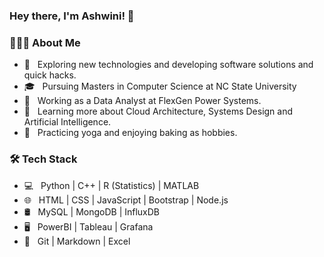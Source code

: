 ### Hey there, I'm Ashwini! 👋

<!--
**Ashnayak/Ashnayak** is a ✨ _special_ ✨ repository because its `README.md` (this file) appears on your GitHub profile.
<!-- 
Here are some ideas to get you started:

- 🔭 I’m currently working on ...
- 🌱 I’m currently learning ...
- 👯 I’m looking to collaborate on ...
- 🤔 I’m looking for help with ...
- 💬 Ask me about ...
- 📫 How to reach me: ...
- 😄 Pronouns: ...
- ⚡ Fun fact: ...
--> 
<h3> 👨🏻‍💻 About Me </h3>


- 🤔 &nbsp; Exploring new technologies and developing software solutions and quick hacks.
- 🎓 &nbsp; Pursuing Masters in Computer Science at NC State University
- 💼 &nbsp; Working as a Data Analyst at FlexGen Power Systems.
- 🌱 &nbsp; Learning more about Cloud Architecture, Systems Design and Artificial Intelligence.
- 👯 &nbsp; Practicing yoga and enjoying baking as hobbies.

<h3>🛠 Tech Stack</h3>

- 💻 &nbsp; Python | C++ | R (Statistics) | MATLAB
- 🌐 &nbsp; HTML | CSS | JavaScript | Bootstrap | Node.js 
- 🛢 &nbsp; MySQL | MongoDB | InfluxDB
- 🖥 &nbsp; PowerBI | Tableau | Grafana
- 🔧 &nbsp; Git | Markdown | Excel
